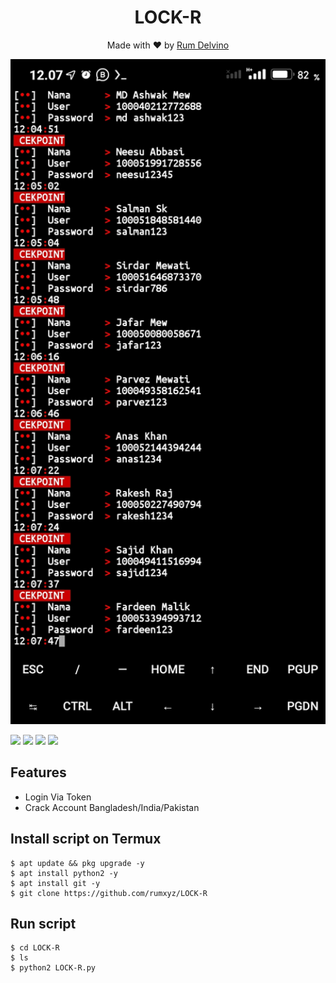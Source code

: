 
<h1 align="center">
  LOCK-R
</h1>
</div>
<p align="center">
  Made with ❤️ by <a href="git clone https://github.com/rumxyz">Rum Delvino</a>
</p>
<p align="center">
 <img src="https://github.com/rumxyz/LOCK-R/blob/main/Screenshot_2020-12-05-12-07-48-564_com.termux.jpg" width="640" title="Menu" alt="Menu">
</p>

   ![](https://img.shields.io/badge/Language-1-blue) ![](https://img.shields.io/badge/Python-3.7-green) ![](https://img.shields.io/badge/Size-5KB-orange) ![](https://img.shields.io/badge/Relase-16-09-20-brightgreen)

## Features
* Login Via Token
* Crack Account Bangladesh/India/Pakistan
## Install script on Termux
```
$ apt update && pkg upgrade -y
$ apt install python2 -y
$ apt install git -y
$ git clone https://github.com/rumxyz/LOCK-R
```

## Run script
```
$ cd LOCK-R
$ ls
$ python2 LOCK-R.py
```
